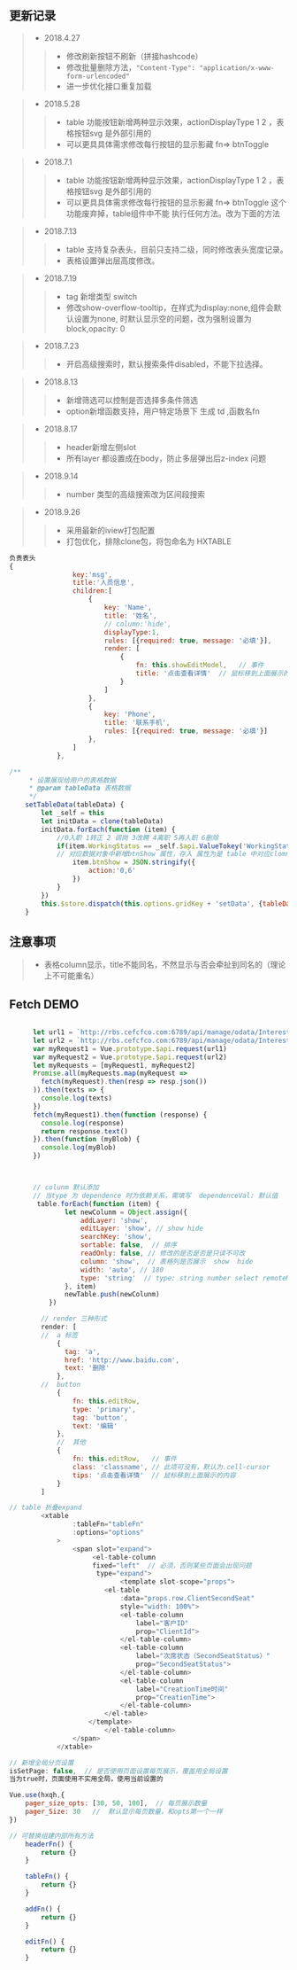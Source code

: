 ## 更新记录
> * 2018.4.27
>> * 修改刷新按钮不刷新（拼接hashcode）
>> * 修改批量删除方法，`"Content-Type": "application/x-www-form-urlencoded"`
>> * 进一步优化接口重复加载


> * 2018.5.28
>> * table 功能按钮新增两种显示效果，actionDisplayType  1  2 ，表格按钮svg 是外部引用的
>> * 可以更具具体需求修改每行按钮的显示影藏  fn=>  btnToggle


> * 2018.7.1
>> * table 功能按钮新增两种显示效果，actionDisplayType  1  2 ，表格按钮svg 是外部引用的
>> * 可以更具具体需求修改每行按钮的显示影藏  fn=>  btnToggle 这个功能废弃掉，table组件中不能
执行任何方法。改为下面的方法



> * 2018.7.13
>> * table 支持复杂表头，目前只支持二级，同时修改表头宽度记录。
>> * 表格设置弹出层高度修改。



> * 2018.7.19
>> * tag 新增类型 switch
>> * 修改show-overflow-tooltip，在样式为display:none,组件会默认设置为none, 时默认显示空的问题，改为强制设置为block,opacity: 0


> * 2018.7.23
>> * 开启高级搜索时，默认搜索条件disabled，不能下拉选择。

> * 2018.8.13
>> * 新增筛选可以控制是否选择多条件筛选
>> * option新增函数支持，用户特定场景下 生成 td ,函数名fn

> * 2018.8.17
>> * header新增左侧slot  <slot name="search"></slot>
>> * 所有layer 都设置成在body，防止多层弹出后z-index 问题

> * 2018.9.14
>> * number 类型的高级搜索改为区间段搜索

> * 2018.9.26
>> * 采用最新的iview打包配置
>> * 打包优化，排除clone包，将包命名为  HXTABLE
```javascript
负责表头
{
                key:'msg',
                title:'人员信息',
                children:[
                    {
                        key: 'Name',
                        title: '姓名',
                        // column:'hide',
                        displayType:1,
                        rules: [{required: true, message: '必填'}],
                        render: [
                            {
                                fn: this.showEditModel,   // 事件
                                title: '点击查看详情'  // 鼠标移到上面展示的内容
                            }
                        ]
                    },
                    {
                        key: 'Phone',
                        title: '联系手机',
                        rules: [{required: true, message: '必填'}]
                    },
                ]
            },

```





```javascript
/**
     * 设置展现给用户的表格数据
     * @param tableData 表格数据
     */
    setTableData(tableData) {
        let _self = this
        let initData = clone(tableData)
        initData.forEach(function (item) {
            //0入职 1转正 2 调岗 3改聘 4离职 5再入职 6删除
            if(item.WorkingStatus == _self.$api.ValueTokey('WorkingStatusEnum','待岗')){ //待岗
            // 对应数据对象中新增btnShow 属性，存入 属性为是 table 中对应clomn，值为想要显示的index下标
                item.btnShow = JSON.stringify({
                    action:'0,6'
                })
            }
        })
        this.$store.dispatch(this.options.gridKey + 'setData', {tableData: initData})
    }

```



## 注意事项

> * 表格column显示，title不能同名，不然显示与否会牵扯到同名的（理论上不可能重名）


## Fetch DEMO

```javascript

      let url1 = `http://rbs.cefcfco.com:6789/api/manage/odata/InterestRateTypeDict(1)`
      let url2 = `http://rbs.cefcfco.com:6789/api/manage/odata/InterestRateTypeDict(2)`
      var myRequest1 = Vue.prototype.$api.request(url1)
      var myRequest2 = Vue.prototype.$api.request(url2)
      let myRequests = [myRequest1, myRequest2]
      Promise.all(myRequests.map(myRequest =>
        fetch(myRequest).then(resp => resp.json())
      )).then(texts => {
        console.log(texts)
      })
      fetch(myRequest1).then(function (response) {
        console.log(response)
        return response.text()
      }).then(function (myBlob) {
        console.log(myBlob)
      })



      // colunm 默认添加
      // 当type 为 dependence 时为依赖关系，需填写  dependenceVal: 默认值
       table.forEach(function (item) {
              let newColunm = Object.assign({
                  addLayer: 'show',
                  editLayer: 'show', // show hide
                  searchKey: 'show',
                  sortable: false,  // 排序
                  readOnly: false, // 修改的是否是否是只读不可改
                  column: 'show',  // 表格列是否展示  show  hide
                  width: 'auto', // 180
                  type: 'string'  // type: string number select remoteMethod dependence
              }, item)
              newTable.push(newColunm)
          })

```

``` javascript
        // render 三种形式
        render: [
        //  a 标签
            {
              tag: 'a',
              href: 'http://www.baidu.com',
              text: '删除'
            },
        //  button
            {
                fn: this.editRow,
                type: 'primary',
                tag: 'button',
                text: '编辑'
            },
            //  其他
            {
                fn: this.editRow,   // 事件
                class: 'classname', // 此项可没有，默认为.cell-cursor
                tips: '点击查看详情'  // 鼠标移到上面展示的内容
            }
        ]

```

``` javascript
// table 折叠expand
        <xtable
                :tableFn="tableFn"
                :options="options"
            >
                <span slot="expand">
                     <el-table-column
                     fixed="left"  // 必须，否则某些页面会出现问题
                      type="expand">
                            <template slot-scope="props">
                        <el-table
                            :data="props.row.ClientSecondSeat"
                            style="width: 100%">
                            <el-table-column
                                label="客户ID"
                                prop="ClientId">
                            </el-table-column>
                            <el-table-column
                                label="次席状态（SecondSeatStatus）"
                                prop="SecondSeatStatus">
                            </el-table-column>
                            <el-table-column
                                label="CreationTime时间"
                                prop="CreationTime">
                            </el-table-column>
                        </el-table>
                    </template>
                        </el-table-column>
                </span>
            </xtable>

```

``` javascript
// 新增全局分页设置
isSetPage: false,  // 是否使用页面设置每页展示，覆盖用全局设置
当为true时，页面使用不实用全局，使用当前设置的

Vue.use(hxqh,{
    pager_size_opts: [30, 50, 100],  // 每页展示数量
    pager_Size: 30   //  默认显示每页数量，和opts第一个一样
})
```

```javascript
// 可替换组建内部所有方法
    headerFn() {
        return {}
    }

    tableFn() {
        return {}
    }

    addFn() {
        return {}
    }

    editFn() {
        return {}
    }

```
